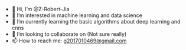 - 👋 Hi, I’m @Z-Robert-Jia
- 👀 I’m interested in machine learning and data science
- 🌱 I’m currently learning the basic algorithms about deep learning and cnns
- 💞️ I’m looking to collaborate on (Not sure really)
- 📫 How to reach me: g2017010469@gmail.com

<!---
Z-Robert-Jia/Z-Robert-Jia is a ✨ special ✨ repository because its `README.md` (this file) appears on your GitHub profile.
You can click the Preview link to take a look at your changes.
--->
